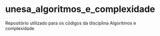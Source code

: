 # unesa_algoritmos_e_complexidade
Repositório utilizado para os códigos da disciplina Algoritmos e complexidade

